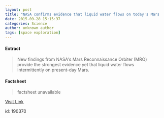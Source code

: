```yaml
---
layout: post
title: "NASA confirms evidence that liquid water flows on today's Mars (Update)"
date: 2015-09-28 15:15:37
categories: Science
author: unknown author
tags: [space exploration]
---
```



#### Extract
>New findings from NASA's Mars Reconnaissance Orbiter (MRO) provide the strongest evidence yet that liquid water flows intermittently on present-day Mars.

#### Factsheet
>factsheet unavailable

[Visit Link](http://phys.org/news/2015-09-evidence-brine-mars.html)

id:  190370
